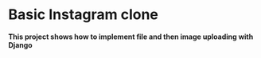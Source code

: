 # Basic Instagram clone

**This project shows how to implement file and then image uploading with Django**